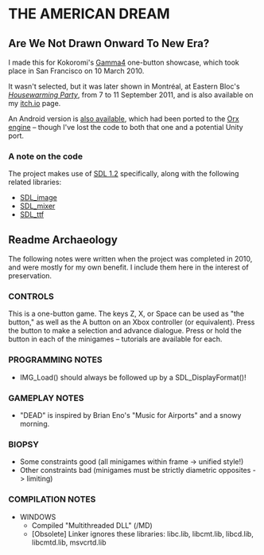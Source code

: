 # THE AMERICAN DREAM
## Are We Not Drawn Onward To New Era?

I made this for Kokoromi's [Gamma4](https://www.kickstarter.com/projects/1188957169/gamma4-kokoromi-brings-legendary-indie-game-showc) one-button showcase, which took place in San Francisco on 10 March 2010.

It wasn't selected, but it was later shown in Montréal, at Eastern Bloc's *[Housewarming Party](https://easternbloc.ca/en/housewarming-party)*, from 7 to 11 September 2011, and is also available on my [itch.io](https://nicknicknicknick.itch.io/the-american-dream-awndo) page.

An Android version is [also available](https://play.google.com/store/apps/details?id=org.newton64.TheAmericanDream), which had been ported to the [Orx engine](http://orx-project.org/) – though I've lost the code to both that one and a potential Unity port.

### A note on the code
The project makes use of [SDL 1.2](https://www.libsdl.org/download-1.2.php) specifically, along with the following related libraries:
* [SDL_image](https://www.libsdl.org/projects/SDL_image/release-1.2.html)
* [SDL_mixer](https://www.libsdl.org/projects/SDL_mixer/release-1.2.html)
* [SDL_ttf](https://www.libsdl.org/projects/SDL_ttf/release-1.2.html)

## Readme Archaeology

The following notes were written when the project was completed in 2010, and were mostly for my own benefit. I include them here in the interest of preservation.

### CONTROLS
This is a one-button game. The keys Z, X, or Space can be used as "the button," as well as the A button on an Xbox controller (or equivalent). Press the button to make a selection and advance dialogue. Press or hold the button in each of the minigames – tutorials are available for each.

### PROGRAMMING NOTES
* IMG_Load() should always be followed up by a SDL_DisplayFormat()!

### GAMEPLAY NOTES
* "DEAD" is inspired by Brian Eno's "Music for Airports" and a snowy morning.

### BIOPSY
* Some constraints good (all minigames within frame -> unified style!)
* Other constraints bad (minigames must be strictly diametric opposites -> limiting)

### COMPILATION NOTES
* WINDOWS
  * Compiled "Multithreaded DLL" (/MD)
  * [Obsolete] Linker ignores these libraries: libc.lib, libcmt.lib, libcd.lib, libcmtd.lib, msvcrtd.lib
  
